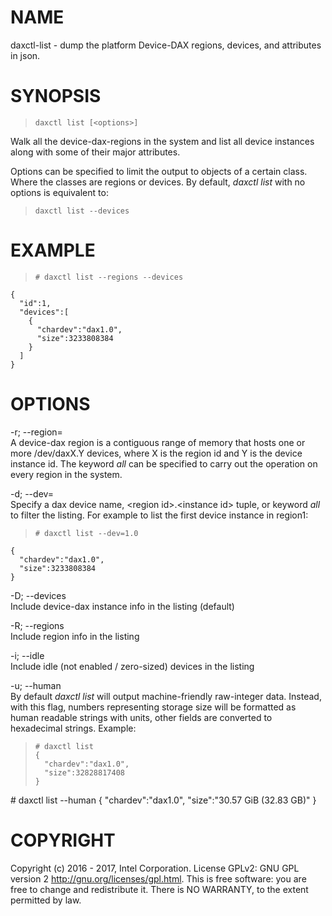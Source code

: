 NAME
====

daxctl-list - dump the platform Device-DAX regions, devices, and attributes in json.

SYNOPSIS
========

>     daxctl list [<options>]

Walk all the device-dax-regions in the system and list all device instances along with some of their major attributes.

Options can be specified to limit the output to objects of a certain class. Where the classes are regions or devices. By default, *daxctl list* with no options is equivalent to:

>     daxctl list --devices

EXAMPLE
=======

>     # daxctl list --regions --devices

    {
      "id":1,
      "devices":[
        {
          "chardev":"dax1.0",
          "size":3233808384
        }
      ]
    }

OPTIONS
=======

-r; --region=  
A device-dax region is a contiguous range of memory that hosts one or more /dev/daxX.Y devices, where X is the region id and Y is the device instance id. The keyword *all* can be specified to carry out the operation on every region in the system.

-d; --dev=  
Specify a dax device name, &lt;region id&gt;.&lt;instance id&gt; tuple, or keyword *all* to filter the listing. For example to list the first device instance in region1:

>     # daxctl list --dev=1.0

    {
      "chardev":"dax1.0",
      "size":3233808384
    }

-D; --devices  
Include device-dax instance info in the listing (default)

-R; --regions  
Include region info in the listing

-i; --idle  
Include idle (not enabled / zero-sized) devices in the listing

-u; --human  
By default *daxctl list* will output machine-friendly raw-integer data. Instead, with this flag, numbers representing storage size will be formatted as human readable strings with units, other fields are converted to hexadecimal strings. Example:

>     # daxctl list
>     {
>       "chardev":"dax1.0",
>       "size":32828817408
>     }

\# daxctl list --human { "chardev":"dax1.0", "size":"30.57 GiB (32.83 GB)" }

COPYRIGHT
=========

Copyright (c) 2016 - 2017, Intel Corporation. License GPLv2: GNU GPL version 2 <http://gnu.org/licenses/gpl.html>. This is free software: you are free to change and redistribute it. There is NO WARRANTY, to the extent permitted by law.
